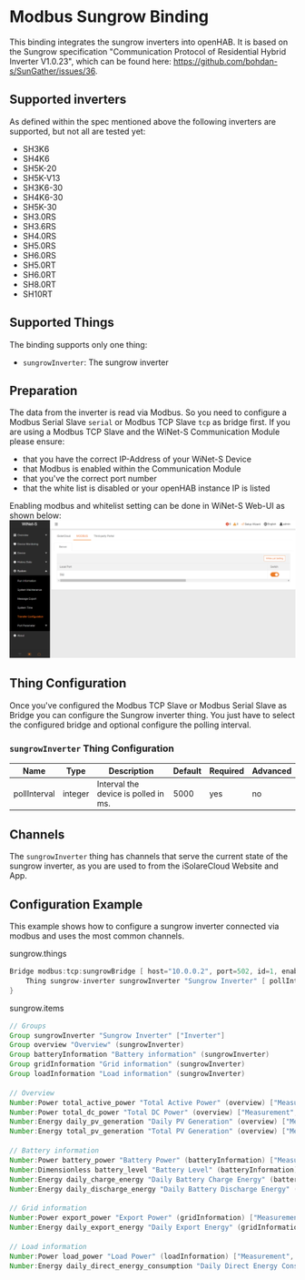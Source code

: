 # Modbus Sungrow Binding

This binding integrates the sungrow inverters into openHAB.
It is based on the Sungrow specification "Communication Protocol of Residential Hybrid Inverter V1.0.23",
which can be found here: https://github.com/bohdan-s/SunGather/issues/36.

## Supported inverters

As defined within the spec mentioned above the following inverters are supported, but not all are tested yet:

- SH3K6
- SH4K6
- SH5K-20
- SH5K-V13
- SH3K6-30
- SH4K6-30
- SH5K-30
- SH3.0RS
- SH3.6RS
- SH4.0RS
- SH5.0RS
- SH6.0RS
- SH5.0RT
- SH6.0RT
- SH8.0RT
- SH10RT

## Supported Things

The binding supports only one thing:

- `sungrowInverter`: The sungrow inverter

## Preparation

The data from the inverter is read via Modbus. So you need to configure a Modbus Serial Slave `serial` or Modbus TCP Slave `tcp` as bridge first.
If you are using a Modbus TCP Slave and the WiNet-S Communication Module please ensure:

- that you have the correct IP-Address of your WiNet-S Device
- that Modbus is enabled within the Communication Module
- that you've the correct port number
- that the white list is disabled or your openHAB instance IP is listed

Enabling modbus and whitelist setting can be done in WiNet-S Web-UI as shown below:
<img src="./doc/WiNet-S_Modbus.PNG" alt="WiNet-S Modbus configuration"/>

## Thing Configuration

Once you've configured the Modbus TCP Slave or Modbus Serial Slave as Bridge you can configure the Sungrow inverter thing.
You just have to select the configured bridge and optional configure the polling interval. 

### `sungrowInverter` Thing Configuration

| Name         | Type    | Description                          | Default | Required | Advanced |
|--------------|---------|--------------------------------------|---------|----------|----------|
| pollInterval | integer | Interval the device is polled in ms. | 5000    | yes      | no       |

## Channels

The `sungrowInverter` thing has channels that serve the current state of the sungrow inverter,
as you are used to from the iSolareCloud Website and App.

## Configuration Example

This example shows how to configure a sungrow inverter connected via modbus and uses the most common channels.

sungrow.things

```java
Bridge modbus:tcp:sungrowBridge [ host="10.0.0.2", port=502, id=1, enableDiscovery=false ] {
    Thing sungrow-inverter sungrowInverter "Sungrow Inverter" [ pollInterval=5000 ]
}
```

sungrow.items

```java
// Groups
Group sungrowInverter "Sungrow Inverter" ["Inverter"]
Group overview "Overview" (sungrowInverter)
Group batteryInformation "Battery information" (sungrowInverter)
Group gridInformation "Grid information" (sungrowInverter)
Group loadInformation "Load information" (sungrowInverter)

// Overview
Number:Power total_active_power "Total Active Power" (overview) ["Measurement", "Power"] {channel="modbus:sungrow-inverter:sungrowBridge:sungrowInverter:sg-overview#sg-total-active-power"}
Number:Power total_dc_power "Total DC Power" (overview) ["Measurement", "Power"] {channel="modbus:sungrow-inverter:sungrowBridge:sungrowInverter:sg-overview#sg-total-dc-power"}
Number:Energy daily_pv_generation "Daily PV Generation" (overview) ["Measurement", "Energy"] {channel="modbus:sungrow-inverter:sungrowBridge:sungrowInverter:sg-overview#sg-daily-pv-generation"}
Number:Energy total_pv_generation "Total PV Generation" (overview) ["Measurement", "Energy"]  {channel="modbus:sungrow-inverter:sungrowBridge:sungrowInverter:sg-overview#sg-total-pv-generation"}

// Battery information
Number:Power battery_power "Battery Power" (batteryInformation) ["Measurement", "Power"] {channel="modbus:sungrow-inverter:sungrowBridge:sungrowInverter:sg-battery-information#sg-battery-power"}
Number:Dimensionless battery_level "Battery Level" (batteryInformation) ["Measurement", "Energy"] {channel="modbus:sungrow-inverter:sungrowBridge:sungrowInverter:sg-battery-information#sg-battery-power", stateDescription=""[pattern="%.1f W"]}
Number:Energy daily_charge_energy "Daily Battery Charge Energy" (batteryInformation) ["Measurement", "Energy"] {channel="modbus:sungrow-inverter:sungrowBridge:sungrowInverter:sg-battery-information#sg-daily-charge-energy"}
Number:Energy daily_discharge_energy "Daily Battery Discharge Energy" (batteryInformation) ["Measurement", "Energy"] {channel="modbus:sungrow-inverter:sungrowBridge:sungrowInverter:sg-battery-information#sg-daily-battery-discharge-energy"}

// Grid information
Number:Power export_power "Export Power" (gridInformation) ["Measurement", "Power"] {channel="modbus:sungrow-inverter:sungrowBridge:sungrowInverter:sg-grid-information#sg-export-power"}
Number:Energy daily_export_energy "Daily Export Energy" (gridInformation) ["Measurement", "Energy"] {channel="modbus:sungrow-inverter:sungrowBridge:sungrowInverter:sg-grid-information#sg-daily-export-energy"}

// Load information
Number:Power load_power "Load Power" (loadInformation) ["Measurement", "Power"] {channel="modbus:sungrow-inverter:sungrowBridge:sungrowInverter:sg-load-information#sg-load-power"}
Number:Energy daily_direct_energy_consumption "Daily Direct Energy Consumption" (loadInformation) ["Measurement", "Energy"] {channel="modbus:sungrow-inverter:sungrowBridge:sungrowInverter:sg-load-information#sg-daily-direct-energy-consumption"}```
